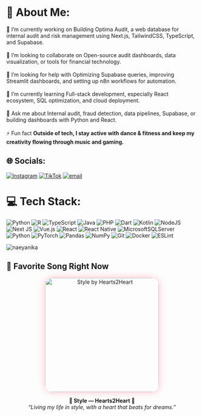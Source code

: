 # 💫 About Me:
🔭 I’m currently working on Building Optima Audit, a web database for internal audit and risk management using Next.js, TailwindCSS, TypeScript, and Supabase.<br><br>👯 I’m looking to collaborate on Open-source audit dashboards, data visualization, or tools for financial technology.<br><br>🤝 I’m looking for help with Optimizing Supabase queries, improving Streamlit dashboards, and setting up n8n workflows for automation.<br><br>🌱 I’m currently learning Full-stack development, especially React ecosystem, SQL optimization, and cloud deployment.<br><br>💬 Ask me about Internal audit, fraud detection, data pipelines, Supabase, or building dashboards with Python and React.<br><br>⚡ Fun fact **Outside of tech, I stay active with dance & fitness and keep my creativity flowing through music and gaming.**

## 🌐 Socials:
[![Instagram](https://img.shields.io/badge/Instagram-%23E4405F.svg?logo=Instagram&logoColor=white)](https://instagram.com/naeyanika) [![TikTok](https://img.shields.io/badge/TikTok-%23000000.svg?logo=TikTok&logoColor=white)](https://tiktok.com/@affogateo) [![email](https://img.shields.io/badge/Email-D14836?logo=gmail&logoColor=white)](mailto:naeyanika@gmail.com) 

# 💻 Tech Stack:
![Python](https://img.shields.io/badge/python-3670A0?style=for-the-badge&logo=python&logoColor=ffdd54) ![R](https://img.shields.io/badge/r-%23276DC3.svg?style=for-the-badge&logo=r&logoColor=white) ![TypeScript](https://img.shields.io/badge/typescript-%23007ACC.svg?style=for-the-badge&logo=typescript&logoColor=white) ![Java](https://img.shields.io/badge/java-%23ED8B00.svg?style=for-the-badge&logo=openjdk&logoColor=white) ![PHP](https://img.shields.io/badge/php-%23777BB4.svg?style=for-the-badge&logo=php&logoColor=white) ![Dart](https://img.shields.io/badge/dart-%230175C2.svg?style=for-the-badge&logo=dart&logoColor=white) ![Kotlin](https://img.shields.io/badge/kotlin-%237F52FF.svg?style=for-the-badge&logo=kotlin&logoColor=white) ![NodeJS](https://img.shields.io/badge/node.js-6DA55F?style=for-the-badge&logo=node.js&logoColor=white) ![Next JS](https://img.shields.io/badge/Next-black?style=for-the-badge&logo=next.js&logoColor=white) ![Vue.js](https://img.shields.io/badge/vue.js-%2335495e.svg?style=for-the-badge&logo=vuedotjs&logoColor=%234FC08D) ![React](https://img.shields.io/badge/react-%2320232a.svg?style=for-the-badge&logo=react&logoColor=%2361DAFB) ![React Native](https://img.shields.io/badge/react_native-%2320232a.svg?style=for-the-badge&logo=react&logoColor=%2361DAFB) ![MicrosoftSQLServer](https://img.shields.io/badge/Microsoft%20SQL%20Server-CC2927?style=for-the-badge&logo=microsoft%20sql%20server&logoColor=white) ![Python](https://img.shields.io/badge/python-3670A0?style=for-the-badge&logo=python&logoColor=ffdd54) ![PyTorch](https://img.shields.io/badge/PyTorch-%23EE4C2C.svg?style=for-the-badge&logo=PyTorch&logoColor=white) ![Pandas](https://img.shields.io/badge/pandas-%23150458.svg?style=for-the-badge&logo=pandas&logoColor=white) ![NumPy](https://img.shields.io/badge/numpy-%23013243.svg?style=for-the-badge&logo=numpy&logoColor=white) ![Git](https://img.shields.io/badge/git-%23F05033.svg?style=for-the-badge&logo=git&logoColor=white) ![Docker](https://img.shields.io/badge/docker-%230db7ed.svg?style=for-the-badge&logo=docker&logoColor=white) ![ESLint](https://img.shields.io/badge/ESLint-4B3263?style=for-the-badge&logo=eslint&logoColor=white)

<p><img align="center" src="https://github-readme-stats.vercel.app/api/top-langs?username=naeyanika&show_icons=true&theme=radical&locale=en&layout=compact" alt="naeyanika" /></p>

## 💖 Favorite Song Right Now  

<p align="center">
  <a href="https://music.apple.com/us/album/style/1745175829?i=1745175831" target="_blank">
    <img src="https://is1-ssl.mzstatic.com/image/thumb/Music116/v4/2c/f9/9b/2cf99b21-73bb-9d5f-4af3-4d2d7e7cfd20/24UMGIM12345.rgb.jpg/600x600bb.jpg" 
         alt="Style by Hearts2Heart" width="300" style="border-radius:20px; box-shadow: 0 0 20px pink;"/>
  </a>
</p>  

<p align="center">
  <b>💖 Style — Hearts2Heart 💖</b>  
  <br>
  <i>“Living my life in style, with a heart that beats for dreams.”</i>  
</p>

